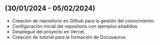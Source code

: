 ## (30/01/2024 - 05/02/2024)

- Creación de repositorio en Github para la gestión del conocimiento.
- Configuración inicial del repositorio con ejemplos añadidos.
- Desplegue del proyecto en Vercel.
- Creación de tutorial para la formación de Docusaurus.
